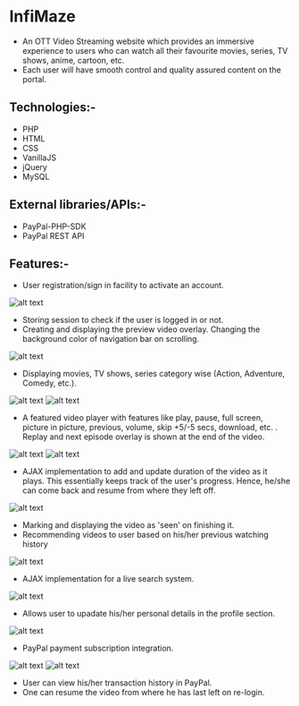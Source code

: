 # InfiMaze
* An OTT Video Streaming website which provides an immersive experience to users who can watch all their favourite movies, series, TV shows, anime, cartoon, etc.
* Each user will have smooth control and quality assured content on the portal.


## Technologies:-
   * PHP
   * HTML
   * CSS
   * VanillaJS
   * jQuery
   * MySQL

## External libraries/APIs:-
   * PayPal-PHP-SDK
   * PayPal REST API


## Features:-
* User registration/sign in facility to activate an account.

![alt text](https://github.com/codemanav/InfiMaze/blob/main/screenshots%20of%20the%20website/1.png)
* Storing session to check if the user is logged in or not.
* Creating and displaying the preview video overlay. Changing the background color of navigation bar on scrolling.

![alt text](https://github.com/codemanav/InfiMaze/blob/main/screenshots%20of%20the%20website/2.png)
* Displaying movies, TV shows, series category wise (Action, Adventure, Comedy, etc.).

![alt text](https://github.com/codemanav/InfiMaze/blob/main/screenshots%20of%20the%20website/3.png)
![alt text](https://github.com/codemanav/InfiMaze/blob/main/screenshots%20of%20the%20website/4.png)
* A featured video player with features like play, pause, full screen, picture in picture, previous, volume, skip +5/-5 secs, download, etc. . Replay and next episode overlay is shown at the end of the video.

![alt text](https://github.com/codemanav/InfiMaze/blob/main/screenshots%20of%20the%20website/5.png)
![alt text](https://github.com/codemanav/InfiMaze/blob/main/screenshots%20of%20the%20website/6.png)
* AJAX implementation to add and update duration of the video as it plays. This essentially keeps track of the user's progress. Hence, he/she can come back and resume from where they left off.

![alt text](https://github.com/codemanav/InfiMaze/blob/main/screenshots%20of%20the%20website/7.png)
* Marking and displaying the video as 'seen' on finishing it. 
* Recommending videos to user based on his/her previous watching history

![alt text](https://github.com/codemanav/InfiMaze/blob/main/screenshots%20of%20the%20website/8.png)
* AJAX implementation for a live search system.

![alt text](https://github.com/codemanav/InfiMaze/blob/main/screenshots%20of%20the%20website/9.png)
* Allows user to upadate his/her personal details in the profile section.

![alt text](https://github.com/codemanav/InfiMaze/blob/main/screenshots%20of%20the%20website/10.png)
* PayPal payment subscription integration.

![alt text](https://github.com/codemanav/InfiMaze/blob/main/screenshots%20of%20the%20website/11.png)
![alt text](https://github.com/codemanav/InfiMaze/blob/main/screenshots%20of%20the%20website/12.png)
* User can view his/her transaction history in PayPal.
* One can resume the video from where he has last left on re-login.

